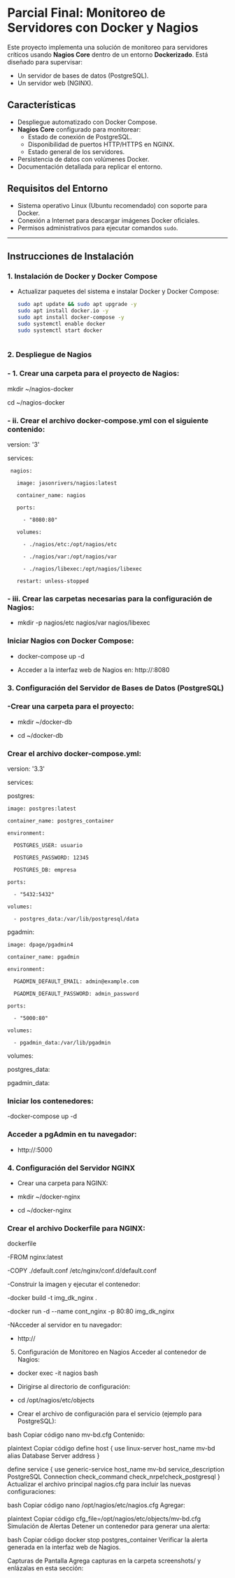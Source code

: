 # **Parcial Final: Monitoreo de Servidores con Docker y Nagios**

Este proyecto implementa una solución de monitoreo para servidores críticos usando **Nagios Core** dentro de un entorno **Dockerizado**. Está diseñado para supervisar:
- Un servidor de bases de datos (PostgreSQL).
- Un servidor web (NGINX).

## **Características**
- Despliegue automatizado con Docker Compose.
- **Nagios Core** configurado para monitorear:
  - Estado de conexión de PostgreSQL.
  - Disponibilidad de puertos HTTP/HTTPS en NGINX.
  - Estado general de los servidores.
- Persistencia de datos con volúmenes Docker.
- Documentación detallada para replicar el entorno.

## **Requisitos del Entorno**
- Sistema operativo Linux (Ubuntu recomendado) con soporte para Docker.
- Conexión a Internet para descargar imágenes Docker oficiales.
- Permisos administrativos para ejecutar comandos `sudo`.

---


## **Instrucciones de Instalación**

### **1. Instalación de Docker y Docker Compose**
- Actualizar paquetes del sistema e instalar Docker y Docker Compose:
  ```bash
  sudo apt update && sudo apt upgrade -y
  sudo apt install docker.io -y
  sudo apt install docker-compose -y
  sudo systemctl enable docker
  sudo systemctl start docker
 
### **2. Despliegue de Nagios**
### - 1. Crear una carpeta para el proyecto de Nagios:
  
   mkdir ~/nagios-docker

   cd ~/nagios-docker

### - ii. Crear el archivo docker-compose.yml con el siguiente contenido:

   version: '3'

   services:

     nagios:

       image: jasonrivers/nagios:latest

       container_name: nagios

       ports:

         - "8080:80"

       volumes:

         - ./nagios/etc:/opt/nagios/etc
  
         - ./nagios/var:/opt/nagios/var
  
         - ./nagios/libexec:/opt/nagios/libexec
  
       restart: unless-stopped
  
### - iii. Crear las carpetas necesarias para la configuración de Nagios:
 - mkdir -p nagios/etc nagios/var nagios/libexec

### Iniciar Nagios con Docker Compose:

 - docker-compose up -d

 - Acceder a la interfaz web de Nagios en: http://<IP-de-tu-maquina>:8080

### 3. Configuración del Servidor de Bases de Datos (PostgreSQL)
### -Crear una carpeta para el proyecto:
 - mkdir ~/docker-db
 
 - cd ~/docker-db
   
### Crear el archivo docker-compose.yml:
version: '3.3'

services:

  postgres:
  
    image: postgres:latest
    
    container_name: postgres_container
    
    environment:
    
      POSTGRES_USER: usuario
      
      POSTGRES_PASSWORD: 12345
      
      POSTGRES_DB: empresa
      
    ports:
    
      - "5432:5432"
      
    volumes:
    
      - postgres_data:/var/lib/postgresql/data
      

  pgadmin:
  
    image: dpage/pgadmin4
    
    container_name: pgadmin
    
    environment:
    
      PGADMIN_DEFAULT_EMAIL: admin@example.com
      
      PGADMIN_DEFAULT_PASSWORD: admin_password
      
    ports:
    
      - "5000:80"
      
    volumes:
    
      - pgadmin_data:/var/lib/pgadmin
      

volumes:

  postgres_data:
  
  pgadmin_data:
  
### Iniciar los contenedores:

-docker-compose up -d

### Acceder a pgAdmin en tu navegador:
 - http://<IP-de-tu-maquina>:5000

### 4. Configuración del Servidor NGINX
 - Crear una carpeta para NGINX:
  
- mkdir ~/docker-nginx
 
- cd ~/docker-nginx
  
### Crear el archivo Dockerfile para NGINX:

dockerfile

   -FROM nginx:latest
   
   -COPY ./default.conf /etc/nginx/conf.d/default.conf
   
   -Construir la imagen y ejecutar el contenedor:
   

   -docker build -t img_dk_nginx .
   
   -docker run -d --name cont_nginx -p 80:80 img_dk_nginx

   -NAcceder al servidor en tu navegador:

   - http://<IP-del-servidor>


5. Configuración de Monitoreo en Nagios
Acceder al contenedor de Nagios:

-   docker exec -it nagios bash
-   Dirigirse al directorio de configuración:

-   cd /opt/nagios/etc/objects
-    Crear el archivo de configuración para el servicio (ejemplo para PostgreSQL):

bash
Copiar código
nano mv-bd.cfg
Contenido:

plaintext
Copiar código
define host {
    use                     linux-server
    host_name               mv-bd
    alias                   Database Server
    address                 <IP-DE-MV-BD>
}

define service {
    use                     generic-service
    host_name               mv-bd
    service_description     PostgreSQL Connection
    check_command           check_nrpe!check_postgresql
}
Actualizar el archivo principal nagios.cfg para incluir las nuevas configuraciones:

bash
Copiar código
nano /opt/nagios/etc/nagios.cfg
Agregar:

plaintext
Copiar código
cfg_file=/opt/nagios/etc/objects/mv-bd.cfg
Simulación de Alertas
Detener un contenedor para generar una alerta:


bash
Copiar código
docker stop postgres_container
Verificar la alerta generada en la interfaz web de Nagios.

Capturas de Pantalla
Agrega capturas en la carpeta screenshots/ y enlázalas en esta sección:
